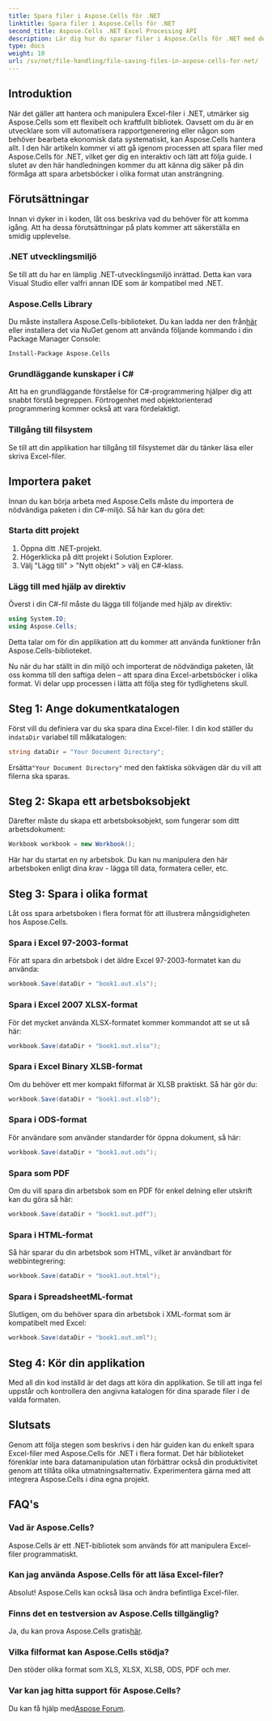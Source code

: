 ```yaml
---
title: Spara filer i Aspose.Cells för .NET
linktitle: Spara filer i Aspose.Cells för .NET
second_title: Aspose.Cells .NET Excel Processing API
description: Lär dig hur du sparar filer i Aspose.Cells för .NET med denna steg-för-steg-guide som täcker olika filformat.
type: docs
weight: 10
url: /sv/net/file-handling/file-saving-files-in-aspose-cells-for-net/
---
```

## Introduktion
När det gäller att hantera och manipulera Excel-filer i .NET, utmärker sig Aspose.Cells som ett flexibelt och kraftfullt bibliotek. Oavsett om du är en utvecklare som vill automatisera rapportgenerering eller någon som behöver bearbeta ekonomisk data systematiskt, kan Aspose.Cells hantera allt. I den här artikeln kommer vi att gå igenom processen att spara filer med Aspose.Cells för .NET, vilket ger dig en interaktiv och lätt att följa guide. I slutet av den här handledningen kommer du att känna dig säker på din förmåga att spara arbetsböcker i olika format utan ansträngning.

## Förutsättningar

Innan vi dyker in i koden, låt oss beskriva vad du behöver för att komma igång. Att ha dessa förutsättningar på plats kommer att säkerställa en smidig upplevelse.

### .NET utvecklingsmiljö
Se till att du har en lämplig .NET-utvecklingsmiljö inrättad. Detta kan vara Visual Studio eller valfri annan IDE som är kompatibel med .NET.

### Aspose.Cells Library
 Du måste installera Aspose.Cells-biblioteket. Du kan ladda ner den från[här](https://releases.aspose.com/cells/net/) eller installera det via NuGet genom att använda följande kommando i din Package Manager Console:
```
Install-Package Aspose.Cells
```

### Grundläggande kunskaper i C#
Att ha en grundläggande förståelse för C#-programmering hjälper dig att snabbt förstå begreppen. Förtrogenhet med objektorienterad programmering kommer också att vara fördelaktigt.

### Tillgång till filsystem
Se till att din applikation har tillgång till filsystemet där du tänker läsa eller skriva Excel-filer. 

## Importera paket

Innan du kan börja arbeta med Aspose.Cells måste du importera de nödvändiga paketen i din C#-miljö. Så här kan du göra det:

### Starta ditt projekt
1. Öppna ditt .NET-projekt.
2. Högerklicka på ditt projekt i Solution Explorer.
3. Välj "Lägg till" > "Nytt objekt" > välj en C#-klass.

### Lägg till med hjälp av direktiv
Överst i din C#-fil måste du lägga till följande med hjälp av direktiv:
```csharp
using System.IO;
using Aspose.Cells;
```
Detta talar om för din applikation att du kommer att använda funktioner från Aspose.Cells-biblioteket.

Nu när du har ställt in din miljö och importerat de nödvändiga paketen, låt oss komma till den saftiga delen – att spara dina Excel-arbetsböcker i olika format. Vi delar upp processen i lätta att följa steg för tydlighetens skull.

## Steg 1: Ange dokumentkatalogen

 Först vill du definiera var du ska spara dina Excel-filer. I din kod ställer du in`dataDir` variabel till målkatalogen:

```csharp
string dataDir = "Your Document Directory"; 
```
 Ersätta`"Your Document Directory"` med den faktiska sökvägen där du vill att filerna ska sparas.

## Steg 2: Skapa ett arbetsboksobjekt

Därefter måste du skapa ett arbetsboksobjekt, som fungerar som ditt arbetsdokument:
```csharp
Workbook workbook = new Workbook(); 
```
Här har du startat en ny arbetsbok. Du kan nu manipulera den här arbetsboken enligt dina krav - lägga till data, formatera celler, etc.

## Steg 3: Spara i olika format

Låt oss spara arbetsboken i flera format för att illustrera mångsidigheten hos Aspose.Cells.

### Spara i Excel 97-2003-format

För att spara din arbetsbok i det äldre Excel 97-2003-formatet kan du använda:
```csharp
workbook.Save(dataDir + "book1.out.xls"); 
```

### Spara i Excel 2007 XLSX-format
För det mycket använda XLSX-formatet kommer kommandot att se ut så här:
```csharp
workbook.Save(dataDir + "book1.out.xlsx"); 
```

### Spara i Excel Binary XLSB-format
Om du behöver ett mer kompakt filformat är XLSB praktiskt. Så här gör du:
```csharp
workbook.Save(dataDir + "book1.out.xlsb"); 
```

### Spara i ODS-format
För användare som använder standarder för öppna dokument, så här:
```csharp
workbook.Save(dataDir + "book1.out.ods"); 
```

### Spara som PDF
Om du vill spara din arbetsbok som en PDF för enkel delning eller utskrift kan du göra så här:
```csharp
workbook.Save(dataDir + "book1.out.pdf"); 
```

### Spara i HTML-format
Så här sparar du din arbetsbok som HTML, vilket är användbart för webbintegrering:
```csharp
workbook.Save(dataDir + "book1.out.html"); 
```

### Spara i SpreadsheetML-format
Slutligen, om du behöver spara din arbetsbok i XML-format som är kompatibelt med Excel:
```csharp
workbook.Save(dataDir + "book1.out.xml"); 
```

## Steg 4: Kör din applikation 

Med all din kod inställd är det dags att köra din applikation. Se till att inga fel uppstår och kontrollera den angivna katalogen för dina sparade filer i de valda formaten. 

## Slutsats

Genom att följa stegen som beskrivs i den här guiden kan du enkelt spara Excel-filer med Aspose.Cells för .NET i flera format. Det här biblioteket förenklar inte bara datamanipulation utan förbättrar också din produktivitet genom att tillåta olika utmatningsalternativ. Experimentera gärna med att integrera Aspose.Cells i dina egna projekt.

## FAQ's

### Vad är Aspose.Cells?  
Aspose.Cells är ett .NET-bibliotek som används för att manipulera Excel-filer programmatiskt.

### Kan jag använda Aspose.Cells för att läsa Excel-filer?  
Absolut! Aspose.Cells kan också läsa och ändra befintliga Excel-filer.

### Finns det en testversion av Aspose.Cells tillgänglig?  
 Ja, du kan prova Aspose.Cells gratis[här](https://releases.aspose.com/).

### Vilka filformat kan Aspose.Cells stödja?  
Den stöder olika format som XLS, XLSX, XLSB, ODS, PDF och mer.

### Var kan jag hitta support för Aspose.Cells?  
Du kan få hjälp med[Aspose Forum](https://forum.aspose.com/c/cells/9).
